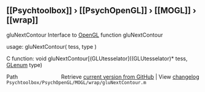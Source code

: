 ## [[Psychtoolbox]] &#8250; [[PsychOpenGL]] &#8250; [[MOGL]] &#8250; [[wrap]]

gluNextContour  Interface to [OpenGL](OpenGL) function gluNextContour  
  
usage:  gluNextContour( tess, type )  
  
C function:  void gluNextContour[(GLUtesselator]((GLUtesselator)\* tess, [GLenum](GLenum) type)  




<div class="code_header" style="text-align:right;">
  <span style="float:left;">Path&nbsp;&nbsp;</span> <span class="counter">Retrieve <a href=
  "https://raw.github.com/Psychtoolbox-3/Psychtoolbox-3/beta/Psychtoolbox/PsychOpenGL/MOGL/wrap/gluNextContour.m">current version from GitHub</a> | View <a href=
  "https://github.com/Psychtoolbox-3/Psychtoolbox-3/commits/beta/Psychtoolbox/PsychOpenGL/MOGL/wrap/gluNextContour.m">changelog</a></span>
</div>
<div class="code">
  <code>Psychtoolbox/PsychOpenGL/MOGL/wrap/gluNextContour.m</code>
</div>

